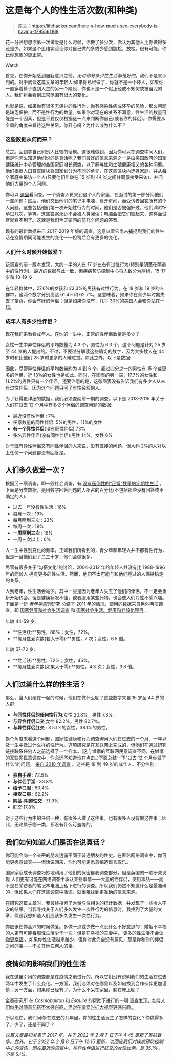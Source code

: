 # 这是每个人的性生活次数(和种类)

> 原文：<https://lifehacker.com/here-s-how-much-sex-everybody-is-having-1795561168>

花一分钟想想你第一次做爱是什么时候，你做了多少次，你认为其他人比你做得多还是少。如果这个思维实验让你对自己做的多或少感到尴尬，放松。很有可能，你比你想象的更正常。

Watch

首先，在你开始感到自我意识之前，*无论你有多少性生活都是好的*。我们不是来评判的。对于阅读这篇文章的年轻人:如果你已经做了，你就不是一个坏人，如果你一直穿着裤子直到人生的另一个阶段，你也不是一个假正经或不知何故被诅咒的人。我们将会看到正常范围有很大的变化。

也就是说，如果你有很多无保护的性行为，你有感染性病或怀孕的风险，那么问题是缺乏保护，而不是性行为的数量。如果你对现在的关系不满意，性生活的数量可能是一个因素，但是不要仅仅根据这一点来判断你自己(或者你的伴侣)。你需要从全局的角度来看待这种关系。你开心吗？为什么或为什么不？

### **这些数据从何而来？**

总之。回到拿自己和别人比较的话题。这很难做到，因为你可以在调查中问人们，但是你怎么知道他们说的是真话呢？我们最好的信息来源之一是由美国政府的国家健康统计中心管理的全国家庭增长调查，以了解与性和生殖健康相关的各种问题。他们根据人口普查区块将国家划分为不同的单元，在这些区块内选择家庭，并从每个家庭中采访一个人(只要他们年龄在 15 岁到 44 岁之间并同意接受采访)，并问他们大量的个人问题。

你可以 [这里](https://www.cdc.gov/nchs/nsfg/nsfg_2017_2019_puf.htm#questionnaires)看问卷。一个调查人员来到这个人的家里，在面试的第一部分问他们一些问题；然后，他们交出他们的笔记本电脑，离开房间，而受访者回答所有的个人问题。这些包括他们第一次开始性行为的时间，他们是否被强奸过，他们*真的*怀孕过几次，等等。这些答案永远不会被人类阅读；电脑会把它们锁起来，这样面试官就看不到了。这就是我们今天要问的前几个问题的答案。

现有的最新数据来自 2017-2019 年版的调查，这意味着它尚未捕捉到我们的性生活在疫情期间可能发生的变化——但稍后会有更多的变化。

### 人们什么时候开始做爱？

该调查的前一版本发现，大约一半的人在 17 岁左右有过性行为(特别是阴茎在阴道中的性行为)。最近的数据与此一致，但疾病预防控制中心将人数分为两组，15-17 岁和 18-19 岁

在年轻群体中，27.6%的女孩和 23.3%的男孩有过性行为。在 18 岁和 19 岁的人群中，这两个数字分别高达 61.4%和 62.7%。这意味着，如果你在青少年时期失去了童贞，你会有好的伴侣；但是如果你没有，几乎 30%的美国人会和你站在一起。

### 成年人有多少性伴侣？

现在我们来看看成年人。在你的一生中，正常的性伴侣数量是多少？

女性一生中异性伴侣的平均数量为 4.3 个，男性为 6.3 个，这个问题是针对 25 岁至 44 岁的人提出的。不过，不要过分解读这些确切的数字，因为大多数人在 44 岁时和比他们 25 岁时更多的人睡过觉。除此之外，以下是数据:

因此，尽管异性伴侣的平均数量约为 4 到 6 个，超过四分之一的男性有 15 个或更多的伴侣，近 13%的女性也是如此。同时，在图表的另一端，17.7%的女性和 11.2%的男性只有一个伴侣。还要注意的是，这张图表没有告诉我们有多少人从未有过性伴侣，因为这个问题只问了有性经验的人。

为了获得更详细的数据，我们必须查阅前一期的调查。以下是 2013-2015 年关于人们在过去 12 个月中有多少个伴侣的调查问题的数据:

*   最近没有性伴侣 : 7%
*   任意数量的同性伴侣: 5%的男性，11%的女性
*   **有一个异性伴侣**(没有同性伴侣):73%
*   多名异性伴侣(没有同性伴侣):男性 14%，女性 6%

对于既有异性伴侣又有同性伴侣的人来说，没有直接的问题，但大约 2%的人对以上任何一个问题都没有回答是。

## 人们多久做爱一次？

根据另一项调查，即一般社会调查，有 [没有压倒性的“正常”数量的定期性生活](https://gssdataexplorer.norc.org/variables/5057/vshow) 。下面是分类数据，是用数字回答问题的人所占的百分比(不包括那些没有回答或不确定的人):

*   过去一年没有性生活 : 16%
*   每月一次 : 19%
*   每月两到三次 : 23%
*   每周一次 : 19%
*   **一周两到三次** : 18%
*   一周三次以上 : 6%

人一生中性别变化的频率。正如我们所看到的，青少年和年轻人并不都有性行为，但是一旦他们到了二三十岁，他们会做很多。

尽管有很多关于“勾搭文化”的讨论，2004-2012 年的年轻人并没有比 1988-1996 年的同龄人 拥有更多的性生活。然而，他们不太可能与和他们睡过的人保持稳定的关系。

人到老年，性生活会减少。其中一些是因为老年人失去了他们的伴侣，不一定会重新开始约会。但是健康状况不佳，或者服用某些药物，也会使人们对性不感兴趣。下面是一份 [*老年学期刊*研究](https://academic.oup.com/psychsocgerontology/article/66B/4/502/589527/Sexual-Frequency-Decline-From-Midlife-to-Later) 总结了 2011 年的情况，使用的数据来自另外两项调查，即 [国家健康和社会生活调查](http://www.icpsr.umich.edu/icpsrweb/HMCA/studies/6647) 和 [国家社会生活、健康和老龄化项目](http://www.norc.org/Research/Projects/Pages/national-social-life-health-and-aging-project.aspx) 。

年龄 44-59 岁:

*   **性活跃:**男性，88%；女性，72%。
*   **每月性爱次数(若大于零):**男性，7 次；女性，6.5 倍。

年龄 57-72 岁:

*   **性活跃:**男性，72%；女性，45%。
*   **每月性爱次数(如果大于零):**男性，4.3 次；女性，3.8 倍。

## 人们过着什么样的性生活？

那么，当人们聚在一起的时候，他们在做什么呢？这些数字来自 15 岁至 44 岁的人群:

*   **与同性伴侣的任何性行为**:女性 20.8%，男性 7.3%。
*   **与异性伴侣口交**:女性 82.2%，男性 82.7%。
*   **与异性伴侣肛交** : 3 5.1%的女性，38.1%的男性。

换个角度来看这个问题，国家性健康和行为调查询问人们在过去的一个月、一年以及一生中做过什么样的性行为。这项研究是在互联网上完成的，但他们在通过研究链接联系任何人之前选择了一个样本。(这与懒惰的互联网民意调查不同，在懒惰的互联网民意调查中，你永远不知道谁在点击。)下面总结一下“过去 12 个月你做了什么”的问题， [来自 2018 年调查](https://link.springer.com/article/10.1007/s10508-021-02125-2/tables/4) 。这些是 18 到 49 岁的成年人，不分性别:

*   **独自手淫** : 72.5%
*   **与伴侣手淫** : 33.8%
*   **给予口服** : 60.4%
*   **接受口服** : 62.2%
*   **阴茎-阴道性交** : 71.9%
*   肛交:17.8%

对于这些行为中的任何一种，有很多人做了这件事，也有很多人没有做这件事；因此，无论属于哪一类，都没有什么可羞愧的。

## 我们如何知道人们是否在说真话？

你可能会向一个亲密的朋友透露不同于普通朋友的性史。在匿名网络调查中，你可能更愿意诚实——但话说回来，你也可能更愿意编造谎言取乐。

国家家庭成长调查巧妙地利用了他们的保密自我调查部分，但是英国的一项研究发现 人们更有可能在网络调查中承认某些事情——大量的性伴侣，使用毒品——而不是在采访者的笔记本电脑上私下进行的调查。所以我们仍然不知道什么是最准确的，但如果人们在这些调查中撒谎，就很难找到更准确的信息来源。

在研究这篇文章时，我最终搜索了大量与性相关的统计数据，并发现了一些令人不安的结果。当我寻找关于人们多久发生一次性行为的信息时，我找到了大量的文章，假设我想知道人们应该多久发生一次性行为。

你应该在你高兴的时候做爱。多做一点或少做一点没什么不好意思的！婚姻不幸福的人更有可能每周性生活少于一次；但是在幸福的夫妻中， [更多的性生活不会让你更幸福](http://lifehacker.com/having-sex-more-than-once-a-week-probably-wont-make-you-1743641738) 。如果你性生活越来越少，但你对此完全没有意见，那是你和你的伴侣之间的事——不关其他任何人的事。

## **疫情如何影响我们的性生活**

我在这里引用的调查都是在疫情之前进行的，所以它们没有说明我们的生活在过去两年中发生了什么变化。一方面，我们必须对在哪里以及如何找到合作伙伴更加谨慎；另一方面，如果你已经有了，为什么不呆在家里，躺在床上呢？

金赛研究所 在 *Cosmopolitan* 和 *Esquire* 的帮助下进行的一项 [调查发现，如今人们似乎对随意勾搭不太感兴趣，但对在做爱时扩大视野更感兴趣。](https://blogs.iu.edu/kinseyinstitute/2021/04/21/new-study-on-post-pandemic-sex/)

所以现在，我们问你:在过去的几年里，你的性生活发生了怎样的变化？你做得多了，少了，还是不同了？

*这篇文章最初发表于 2017 年，并于 2022 年 2 月 7 日下午 4:45 更新了当前数字。此外，它于 2022 年 2 月 8 日下午 12:15 更新，以回应我们对疾病预防控制中心的查询，即在最近的调查中，与异性伴侣进行肛交的女性比例。是 35.1%，不是 5.1%。*